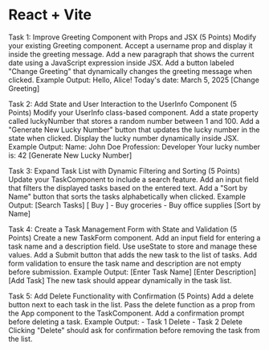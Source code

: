 # React + Vite



Task 1: Improve Greeting Component with Props and JSX (5 Points) Modify your existing Greeting component. Accept a username prop and display it inside the greeting message. Add a new paragraph that shows the current date using a JavaScript expression inside JSX. Add a button labeled "Change Greeting" that dynamically changes the greeting message when clicked. Example Output: Hello, Alice! Today's date: March 5, 2025 [Change Greeting]

Task 2: Add State and User Interaction to the UserInfo Component (5 Points) Modify your UserInfo class-based component. Add a state property called luckyNumber that stores a random number between 1 and 100. Add a "Generate New Lucky Number" button that updates the lucky number in the state when clicked. Display the lucky number dynamically inside JSX. Example Output: Name: John Doe Profession: Developer Your lucky number is: 42 [Generate New Lucky Number]

Task 3: Expand Task List with Dynamic Filtering and Sorting (5 Points) Update your TaskComponent to include a search feature. Add an input field that filters the displayed tasks based on the entered text. Add a "Sort by Name" button that sorts the tasks alphabetically when clicked. Example Output: [Search Tasks] [ Buy ] - Buy groceries - Buy office supplies [Sort by Name]

Task 4: Create a Task Management Form with State and Validation (5 Points) Create a new TaskForm component. Add an input field for entering a task name and a description field. Use useState to store and manage these values. Add a Submit button that adds the new task to the list of tasks. Add form validation to ensure the task name and description are not empty before submission. Example Output: [Enter Task Name] [Enter Description] [Add Task] The new task should appear dynamically in the task list.

Task 5: Add Delete Functionality with Confirmation (5 Points) Add a delete button next to each task in the list. Pass the delete function as a prop from the App component to the TaskComponent. Add a confirmation prompt before deleting a task. Example Output: - Task 1 Delete - Task 2 Delete Clicking "Delete" should ask for confirmation before removing the task from the list.

